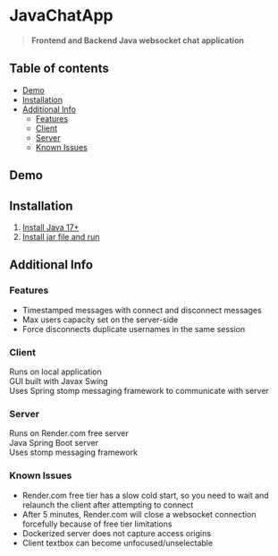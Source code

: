 # JavaChatApp
> **Frontend and Backend Java websocket chat application**


## Table of contents
- [Demo](#demo)
- [Installation](#installation)
- [Additional Info](#additional-info)
  - [Features](#features)
  - [Client](#client)
  - [Server](#server)
  - [Known Issues](#known-issues)

## Demo


## Installation
1. [Install Java 17+](https://www.oracle.com/java/technologies/javase/jdk19-archive-downloads.html)
2. [Install jar file and run](https://github.com/GregoryLi360/JavaChatApp/blob/master/client/target/grego-chat-client.jar)

## Additional Info

### Features
* Timestamped messages with connect and disconnect messages
* Max users capacity set on the server-side
* Force disconnects duplicate usernames in the same session

### Client
Runs on local application\
GUI built with Javax Swing\
Uses Spring stomp messaging framework to communicate with server

### Server
Runs on Render.com free server\
Java Spring Boot server\
Uses stomp messaging framework 

### Known Issues
* Render.com free tier has a slow cold start, so you need to wait and relaunch the client after attempting to connect
* After 5 minutes, Render.com will close a websocket connection forcefully because of free tier limitations
* Dockerized server does not capture access origins
* Client textbox can become unfocused/unselectable
